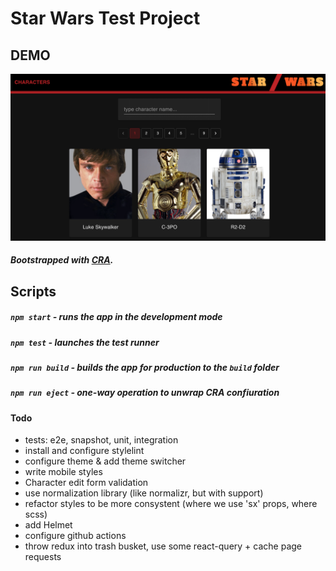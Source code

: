 # Star Wars Test Project

## DEMO 

![Star Wars](/public/images/demo.png?raw=true "Character list page")

##### Bootstrapped with [CRA](https://github.com/facebook/create-react-app).

## Scripts
##### `npm start` - runs the app in the development mode
##### `npm test` - launches the test runner
##### `npm run build` - builds the app for production to the `build` folder
##### `npm run eject` - one-way operation to unwrap CRA confiuration

#### Todo
* tests: e2e, snapshot, unit, integration
* install and configure stylelint
* configure theme & add theme switcher
* write mobile styles
* Character edit form validation
* use normalization library (like normalizr, but with support)
* refactor styles to be more consystent (where we use 'sx' props, where scss)
* add Helmet
* configure github actions
* throw redux into trash busket, use some react-query + cache page requests